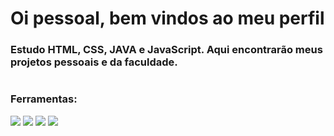 # Oi pessoal, bem vindos ao meu perfil

### Estudo HTML, CSS, JAVA e JavaScript. Aqui encontrarão meus projetos pessoais e da faculdade.
#
### Ferramentas:

<div style = "display: inline;">
<img src = "https://img.icons8.com/?size=100&id=20909&format=png&color=000000">
<img src = "https://img.icons8.com/?size=100&id=21278&format=png&color=000000">
<img src = "https://img.icons8.com/?size=100&id=Pd2x9GWu9ovX&format=png&color=000000">
<img src = "https://img.icons8.com/?size=100&id=108784&format=png&color=000000">
</div>

#


